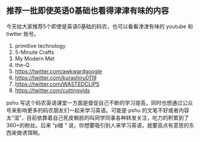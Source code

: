 推荐一批即使英语0基础也看得津津有味的内容
---

今天给大家推荐5个即使是英语0基础的码农，也可以看看津津有味的 youtube 和 tiwtter 账号。

1. primitive technology
2. 5-Minute Crafts
3. My Modern Met
4. the-Q
5. https://twitter.com/awkwardgoogle
6. https://twitter.com/kurashiru0119
7. https://twitter.com/WASTEDCLlPS
8. https://twitter.com/cuttingvids

pshu 写这个码农英语课堂一方面是督促自己不断的学习提高，同时也想通过公众号来影响更多的码农朋友们一起来学习英语。可能是 pshu 的文笔不好或者内容太“湿”，目前依靠着自己死皮赖脸的叫同学同事各种转发关注，吃力的积累到了360+的粉丝。后来 “p嫂 ” 说，你想要吸引别人来学习英语，就要高点有意思的东西来做诱饵啊。
<!--stackedit_data:
eyJoaXN0b3J5IjpbOTMwMjUzMjI2LC0xMTU3NjIxMTkxLC0xNj
cyMTk4MDUzLDE5NDM2MjAyNCwtMTIyMjIzMDEyOSwtMzk0NDM5
ODcwLDIwMjk4MTg2MzQsMTU1NTA0Njg4NiwxNzI4NzUxMzA3LC
0zOTcxNjM3MzVdfQ==
-->